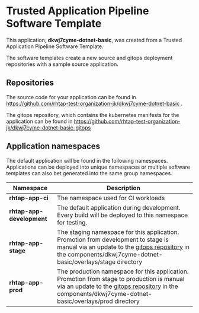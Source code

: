 # Trusted Application Pipeline Software Template

This application, **dkwj7cyme-dotnet-basic**, was created from a Trusted Application Pipeline Software Template.

The software templates create a new source and gitops deployment repositories with a sample source application. 

## Repositories

The source code for your application can be found in [https://github.com/rhtap-test-organization-jk/dkwj7cyme-dotnet-basic ](https://github.com/rhtap-test-organization-jk/dkwj7cyme-dotnet-basic ).
 
The gitops repository, which contains the kubernetes manifests for the application can be found in 
[https://github.com/rhtap-test-organization-jk/dkwj7cyme-dotnet-basic-gitops ](https://github.com/rhtap-test-organization-jk/dkwj7cyme-dotnet-basic-gitops ) 

## Application namespaces 

The default application will be found in the following namespaces. Applications can be deployed into unique namespaces or multiple software templates can also bet generated into the same group namespaces.  

|  Namespace   |  Description   |  
| -------- | -------- |
| **rhtap-app-ci** | The namespace used for CI workloads |
| **rhtap-app-development** | The default application during development. Every build will be deployed to this namespace for testing. |
| **rhtap-app-stage** | The staging namespace for this application. Promotion from development to stage is manual via an update to the [gitops repository](https://github.com/rhtap-test-organization-jk/dkwj7cyme-dotnet-basic-gitops ) in the components/dkwj7cyme-dotnet-basic/overlays/stage directory |
| **rhtap-app-prod** | The production namespace for this application. Promotion from stage to production is manual via an update to the [gitops repository](https://github.com/rhtap-test-organization-jk/dkwj7cyme-dotnet-basic-gitops ) in the components/dkwj7cyme-dotnet-basic/overlays/prod directory |